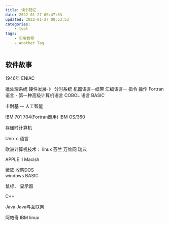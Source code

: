 ```yaml
---
title: 读书随记
date: 2022-01-27 00:47:53
updated: 2022-01-27 00:53:53
categories: 
    - tool
tags: 
    - 实用教程
    - Another Tag
---
```


## 软件故事

1946年 ENIAC

批处理系统
硬件发展-》 分时系统
机器语言--纸带
汇编语言-- 指令 操作
Fortran语言 - 第一种高级计算机语言
COBOL 语言
BASIC

<!--more-->

卡耐基 -- 人工智能

IBM 701  704(Fortran商用)
IBM OS/360

存储时计算机


Unix
c 语言

欧洲计算机技术：
linux 芬兰
万维网 瑞典


APPLE II
Macish

微软
收购DOS  
windows BASIC


鼠标、
显示器


C++

Java 
Java与互联网

阿帕奇
IBM linux



















